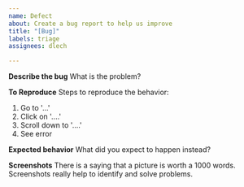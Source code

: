```yaml
---
name: Defect
about: Create a bug report to help us improve
title: "[Bug]"
labels: triage
assignees: dlech

---
```


**Describe the bug**
What is the problem?

**To Reproduce**
Steps to reproduce the behavior:
1. Go to '...'
2. Click on '....'
3. Scroll down to '....'
4. See error

**Expected behavior**
What did you expect to happen instead?

**Screenshots**
There is a saying that a picture is worth a 1000 words. Screenshots really help to identify and solve problems.
